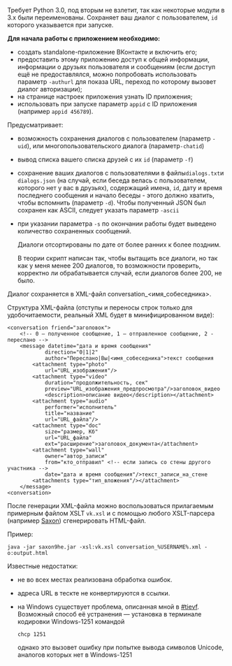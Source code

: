 Требует Python 3.0, под вторым не взлетит, так как некоторые модули в 3.x были переименованы. 
Сохраняет ваш диалог с пользователем, `id` которого указывается при запуске. 

**Для начала работы с приложением необходимо:**

+ создать standalone-приложение ВКонтакте и включить его;
+ предоставить этому приложению доступ к общей информации, информации о друзьях пользователя и сообщениям (если доступ ещё не предоставлялся, можно попробовать использовать параметр `-authurl` для показа URL, переход по которому вызовет диалог авторизации);
+ на странице настроек приложения узнать  ID приложения;
+ использовать при запуске параметр `appid` c ID приложения (например `appid 456789`). 

Предусматривает:

*   возможность сохранения диалогов с пользователем (параметр `-uid`), или многопользовательского  диалога (параметр`-chatid`)
*   вывод списка вашего списка друзей с их `id` (параметр `-f`)
*   сохранение ваших диалогов с пользователями в файлы`dialogs.txt`и `dialogs.json` (на случай, если беседа велась с пользователем, которого нет у вас в друзьях), содержащий имена, `id`, дату и время последнего сообщения и начало беседы - этого должно хватить, чтобы вспомнить (параметр `-d`). Чтобы полученный JSON был сохранен как ASCII, следует указать параметр `-ascii`
* при указании параметра `-s` по окончании работы будет выведено количество сохраненных сообщений.

    Диалоги отсортированы по дате от более ранних к более поздним. 

    В теории скрипт написан так, чтобы вытащить все диалоги, но так как у меня менее 200 диалогов, то возможности проверить, корректно ли обрабатывается случай, если диалогов более 200, не было. 

Диалог сохраняется в XML-файл conversation_<имя_собеседника>.

Структура XML-файла (отступы и переносы строк только для удобочитаемости, 
реальный XML будет в минифицированном виде):

    <conversation friend="заголовок">
        <!-- 0 – полученное сообщение, 1 – отправленное сообщение, 2 - переслано -->
        <message datetime="дата и время сообщения" 
                direction="0|1|2" 
                author="Переслано|Вы|<имя_собеседника">текст сообщения
            <attachment type="photo" 
                url="URL_изображения"/>
            <attachment type="video" 
                duration="продолжительность, сек" 
                preview="URL_изображения_предпросмотра"/>заголовок_видео
                <description>описание видео</description></attachment>
            <attachment type="audio" 
                performer="исполнитель" 
                title="название" 
                url="URL_файла"/>
            <attachment type="doc" 
                size="размер, Кб" 
                url="URL_файла" 
                ext="расширение">заголовок_документа</attachment>
            <attachment type="wall" 
                owner="автор_записи" 
                from="кто_отправил" <!-- если запись со стены другого участника -->
                date="дата и время сообщения"/>текст_записи_на_стене
            <attachments type="тип_вложения"/></attachment>
        </message>
    <conversation>

После генерации XML-файла можно воспользоваться прилагаемым примерным файлом XSLT `vk.xsl` и с помощью любого XSLT-парсера (например [Saxon](http://saxon.sourceforge.net/)) сгенерировать HTML-файл. 

Пример:

    java -jar saxon9he.jar -xsl:vk.xsl conversation_%USERNAME%.xml -o:output.html

Известные недостатки:

*   не во всех местах реализована обработка ошибок. 
*   адреса URL в тескте не конвертируются в ссылки. 
*   на Windows существует проблема, описанная мной в [#tievf](http://ap-codkelden.point.im/tievf). 
    Возможный способ её устранения — установка в терминале кодировки Windows-1251 командой

        chcp 1251

    однако это вызовет ошибку при попытке вывода символов Unicode, аналогов которых 
    нет в Windows-1251